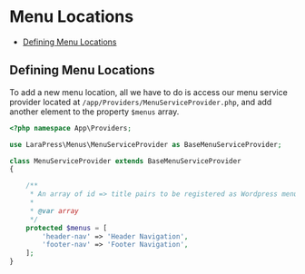 # Menu Locations

- [Defining Menu Locations](#menu-locations)

<a name="menu-locations"></a>
## Defining Menu Locations

To add a new menu location, all we have to do is access our menu service provider located at `/app/Providers/MenuServiceProvider.php`, 
and add another element to the property `$menus` array.

```php
<?php namespace App\Providers;

use LaraPress\Menus\MenuServiceProvider as BaseMenuServiceProvider;

class MenuServiceProvider extends BaseMenuServiceProvider
{

    /**
     * An array of id => title pairs to be registered as Wordpress menus.
     *
     * @var array
     */
    protected $menus = [
        'header-nav' => 'Header Navigation',
        'footer-nav' => 'Footer Navigation',
    ];
}
```